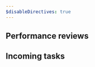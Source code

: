 ```yaml
---
$disableDirectives: true
---
```


## Performance reviews
<!-- #query page where name =~ /{{@page.name}}\/Review/ select name render [[template/page]] -->

<!-- /query -->

## Incoming tasks
<!-- #query task where name =~ /{{escapeRegexp @page.name}}/ where done = false render [[template/task]] -->

<!-- /query -->
